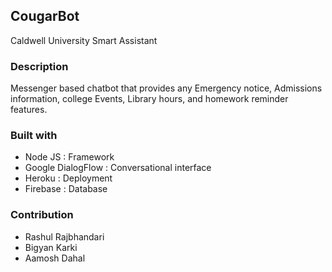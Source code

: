 <h2> CougarBot </h2>
<p> Caldwell University Smart Assistant </p>
<h3> Description </h3>
<p>Messenger based chatbot that provides any Emergency notice, Admissions information, college Events, Library hours, and homework reminder features. <p>

<h3>Built with</h3>

<ul>
  <li>Node JS : Framework</li>
  <li>Google DialogFlow : Conversational interface</li>
  <li>Heroku : Deployment</li>
  <li>Firebase : Database</li>
</ul>

<h3>Contribution</h3>
<ul>
  <li> Rashul Rajbhandari </li>       
  <li>Bigyan Karki</li>              
  <li>Aamosh Dahal</li>
</ul>
